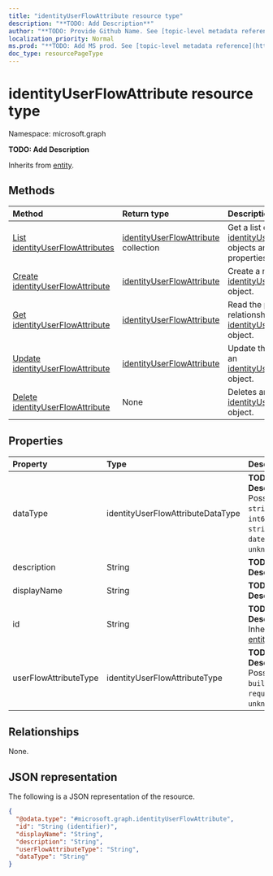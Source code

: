 ```yaml
---
title: "identityUserFlowAttribute resource type"
description: "**TODO: Add Description**"
author: "**TODO: Provide Github Name. See [topic-level metadata reference](https://msgo.azurewebsites.net/add/document/guidelines/metadata.html#topic-level-metadata)**"
localization_priority: Normal
ms.prod: "**TODO: Add MS prod. See [topic-level metadata reference](https://msgo.azurewebsites.net/add/document/guidelines/metadata.html#topic-level-metadata)**"
doc_type: resourcePageType
---
```


# identityUserFlowAttribute resource type

Namespace: microsoft.graph



**TODO: Add Description**


Inherits from [entity](../resources/entity.md).

## Methods
|Method|Return type|Description|
|:---|:---|:---|
|[List identityUserFlowAttributes](../api/identityuserflowattribute-list.md)|[identityUserFlowAttribute](../resources/identityuserflowattribute.md) collection|Get a list of the [identityUserFlowAttribute](../resources/identityuserflowattribute.md) objects and their properties.|
|[Create identityUserFlowAttribute](../api/identityuserflowattribute-create.md)|[identityUserFlowAttribute](../resources/identityuserflowattribute.md)|Create a new [identityUserFlowAttribute](../resources/identityuserflowattribute.md) object.|
|[Get identityUserFlowAttribute](../api/identityuserflowattribute-get.md)|[identityUserFlowAttribute](../resources/identityuserflowattribute.md)|Read the properties and relationships of an [identityUserFlowAttribute](../resources/identityuserflowattribute.md) object.|
|[Update identityUserFlowAttribute](../api/identityuserflowattribute-update.md)|[identityUserFlowAttribute](../resources/identityuserflowattribute.md)|Update the properties of an [identityUserFlowAttribute](../resources/identityuserflowattribute.md) object.|
|[Delete identityUserFlowAttribute](../api/identityuserflowattribute-delete.md)|None|Deletes an [identityUserFlowAttribute](../resources/identityuserflowattribute.md) object.|

## Properties
|Property|Type|Description|
|:---|:---|:---|
|dataType|identityUserFlowAttributeDataType|**TODO: Add Description**. Possible values are: `string`, `boolean`, `int64`, `stringCollection`, `dateTime`, `unknownFutureValue`.|
|description|String|**TODO: Add Description**|
|displayName|String|**TODO: Add Description**|
|id|String|**TODO: Add Description** Inherited from [entity](../resources/entity.md)|
|userFlowAttributeType|identityUserFlowAttributeType|**TODO: Add Description**. Possible values are: `builtIn`, `custom`, `required`, `unknownFutureValue`.|

## Relationships
None.

## JSON representation
The following is a JSON representation of the resource.
<!-- {
  "blockType": "resource",
  "keyProperty": "id",
  "@odata.type": "microsoft.graph.identityUserFlowAttribute",
  "baseType": "microsoft.graph.entity",
  "openType": false
}
-->
``` json
{
  "@odata.type": "#microsoft.graph.identityUserFlowAttribute",
  "id": "String (identifier)",
  "displayName": "String",
  "description": "String",
  "userFlowAttributeType": "String",
  "dataType": "String"
}
```

